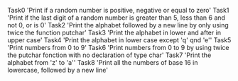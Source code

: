 Task0 'Print if a random number is positive, negative or equal to zero'
Task1 'Print if the last digit of a random number is greater than 5, less than 6 and not 0, or is 0'
Task2 'Print the alphabet followed by a new line by only using twice the function putchar'
Task3 'Print the alphabet in lower and after in upper case'
Task4 'Print the alphabet in lower case except 'q' qnd 'e''
Task5 'Print numbers from 0 to 9'
Task6 'Print numbers from 0 to 9 by using twice the putchar fonction with no declaration of type char'
Task7 'Print the alphabet from 'z' to 'a''
Task8 'Print all the numbers of base 16 in lowercase, followed by a new line'